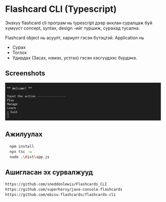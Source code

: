 # Flashcard CLI (Typescript)

Энэхүү flashcard cli програм нь typescript дээр анхлан суралцаж буй хүмүүст concept, syntax, design -ийг туршиж, сурахад тусална.

Flashcard object нь асуулт, хариулт гэсэн бүтэцтэй. Application нь

- Сурах
- Тоглох
- Удирдах (Засах, нэмэх, устгах) гэсэн хэсгүүдээс бүрдэнэ.

## Screenshots

![App Screenshot](https://raw.githubusercontent.com/Khosbayar22/flashcard-game-java/test/screenshots/main-interface.png?token=GHSAT0AAAAAAB6CFBEPG6WA4UXMJSVS7CRWY77N7GA)

## Ажилуулах

```bash
  npm install
  npx tsc -w
  node .\dist\app.js
```

## Ашигласан эх сурвалжууд

```bash
https://github.com/sneddonlewis/Flashcards_CLI
https://github.com/superhorsy/java-console-flashcards
https://github.com/ebisu-flashcards/flashcards-cli
```
